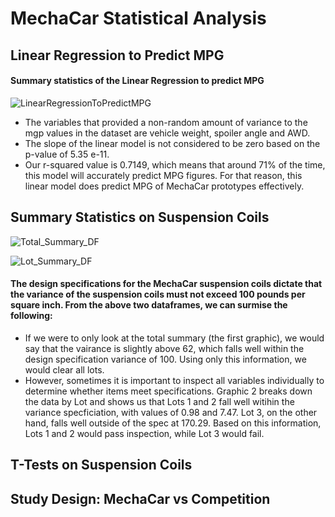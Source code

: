 # MechaCar Statistical Analysis

## Linear Regression to Predict MPG

#### Summary statistics of the Linear Regression to predict MPG

   ![LinearRegressionToPredictMPG](https://user-images.githubusercontent.com/81929616/127785290-d32440d1-0fe1-40ba-82a0-16e4e83204b3.PNG)

- The variables that provided a non-random amount of variance to the mgp values in the dataset are vehicle weight, spoiler angle and AWD. 
- The slope of the linear model is not considered to be zero based on the p-value of 5.35 e-11.
- Our r-squared value is 0.7149, which means that around 71% of the time, this model will accurately predict MPG figures. For that reason, this linear model does predict MPG of MechaCar prototypes effectively.

## Summary Statistics on Suspension Coils

   ![Total_Summary_DF](https://user-images.githubusercontent.com/81929616/127785815-c4b1007c-30d2-4464-9e03-d23f3cb87880.PNG)
   
   ![Lot_Summary_DF](https://user-images.githubusercontent.com/81929616/127785818-1b0f01ae-454f-4520-802a-5a379f7f99ac.PNG)

#### The design specifications for the MechaCar suspension coils dictate that the variance of the suspension coils must not exceed 100 pounds per square inch. From the above two dataframes, we can surmise the following:

- If we were to only look at the total summary (the first graphic), we would say that the vairance is slightly above 62, which falls well within the design specification variance of 100. Using only this information, we would clear all lots.
- However, sometimes it is important to inspect all variables individually to determine whether items meet specifications. Graphic 2 breaks down the data by Lot and shows us that Lots 1 and 2 fall well witihin the variance specficiation, with values of 0.98 and 7.47. Lot 3, on the other hand, falls well outside of the spec at 170.29. Based on this information, Lots 1 and 2 would pass inspection, while Lot 3 would fail.

## T-Tests on Suspension Coils


## Study Design: MechaCar vs Competition
